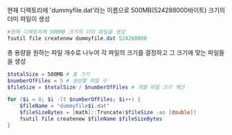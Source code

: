 현재 디렉토리에 'dummyfile.dat'라는 이름으로 500MB(524288000바이트) 크기의 더미 파일이 생성
```powershell
#현재 디렉토리에 500MB 크기의 더미 파일을 생성
fsutil file createnew dummyfile.dat 524288000
```

총 용량을 원하는 파일 개수로 나누어 각 파일의 크기를 결정하고 그 크기에 맞는 파일들을 생성
```powershell
$totalSize = 500MB # 총 크기
$numberOfFiles = 5 # 생성할 파일 수
$fileSize = $totalSize / $numberOfFiles # 개별 파일 크기 계산

for ($i = 0; $i -lt $numberOfFiles; $i++) {
    $fileName = "dummyfile$i.dat"
    $fileSizeBytes = [math]::Truncate($fileSize -as [double])
    fsutil file createnew $fileName $fileSizeBytes
}

```
